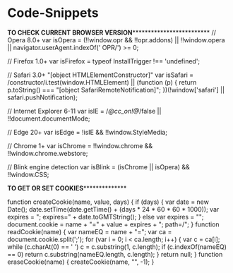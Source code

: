 # Code-Snippets
********************************TO CHECK CURRENT BROWSER VERSION*********************************************************
// Opera 8.0+
var isOpera = (!!window.opr && !!opr.addons) || !!window.opera || navigator.userAgent.indexOf(' OPR/') >= 0;

// Firefox 1.0+
var isFirefox = typeof InstallTrigger !== 'undefined';

// Safari 3.0+ "[object HTMLElementConstructor]" 
var isSafari = /constructor/i.test(window.HTMLElement) || (function (p) { return p.toString() === "[object SafariRemoteNotification]"; })(!window['safari'] || safari.pushNotification);

// Internet Explorer 6-11
var isIE = /*@cc_on!@*/false || !!document.documentMode;

// Edge 20+
var isEdge = !isIE && !!window.StyleMedia;

// Chrome 1+
var isChrome = !!window.chrome && !!window.chrome.webstore;

// Blink engine detection
var isBlink = (isChrome || isOpera) && !!window.CSS;


********************************************TO GET OR SET COOKIES**********************************************************

function createCookie(name, value, days)
{
	if (days)
	{
		var date = new Date();
		date.setTime(date.getTime() + (days * 24 * 60 * 60 * 1000));
		var expires = "; expires=" + date.toGMTString();
	}
	else var expires = "";
	document.cookie = name + "=" + value + expires + "; path=/";
}
function readCookie(name)
{
	var nameEQ = name + "=";
	var ca = document.cookie.split(';');
	for (var i = 0; i < ca.length; i++)
	{
		var c = ca[i];
		while (c.charAt(0) == ' ') c = c.substring(1, c.length);
		if (c.indexOf(nameEQ) == 0) return c.substring(nameEQ.length, c.length);
	}
	return null;
}
function eraseCookie(name)
{
	createCookie(name, "", -1);
}
